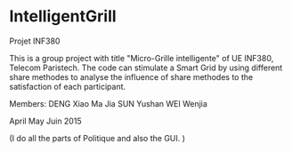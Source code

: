 # IntelligentGrill
Projet INF380

This is a group project with title "Micro-Grille intelligente" of UE INF380, Telecom Paristech. The code can stimulate a Smart Grid by using different share methodes to analyse the influence of share methodes to the satisfaction of each participant.

Members: DENG Xiao Ma Jia SUN Yushan WEI Wenjia

April May Juin 2015

(I do all the parts of Politique and also the GUI. )
